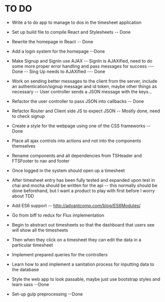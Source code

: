 # TO DO

* Write a to do app to manage to dos in the timesheet application

* Set up build file to compile React and Stylesheets
-- Done
* Rewrite the homepage in React
-- Done

* Add a login system for the homepage
--Done

* Make Signup and Signin use AJAX
-- SignIn is AJAXified, need to do some more proper error handling and pass messages for success
--- Done
-- Sing Up needs to AJAXified
--- Done

* Work on sending better messages to the client from the server, include an authentication/signup message and id token, maybe other things as necessary
-- User controller sends a JSON message with the keys...

* Refactor the user controller to pass JSON into callbacks
-- Done
* Refactor Router and Client side JS to expect JSON
-- Mostly done, need to check signup
* Create a style for the webpage using one of the CSS frameworks
-- Done
* Place all ajax controls into actions and not into the components themselves

* Rename components and all dependencies from TSHeader and FTSFooter to nav and footer

* Once logged in the system should open up a timesheet

* After timesheet entry has been fully tested and expanded upon test in chai and mocha should be written for the api
-- this normally should be done beforehand, but I want a product to play with first before I worry about TDD

* Add ES6 support
-- http://advantcomp.com/blog/ES6Modules/

* Go from biff to redux for Flux implementation

* Begin to abstract out timesheets so that the dashboard that users see will show all the timesheets

* Then when they click on a timesheet they can edit the data in a particular timesheet

* Implement prepared queries for the controllers

* Learn how to and implement a sanitation process for inputting data to the database

* Style the web app to look passable, maybe just use bootstrap styles and learn sass
--Done
* Set-up gulp preprocessing
--Done
